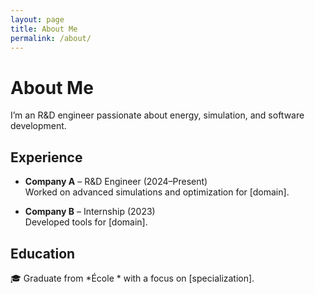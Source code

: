 ```yaml
---
layout: page
title: About Me
permalink: /about/
---
```


# About Me  

I’m an R&D engineer passionate about energy, simulation, and software development.  

## Experience  
- **Company A** – R&D Engineer (2024–Present)  
  Worked on advanced simulations and optimization for [domain].  

- **Company B** – Internship (2023)  
  Developed tools for [domain].  

## Education  
🎓 Graduate from *École * with a focus on [specialization].  
